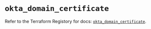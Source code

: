 # `okta_domain_certificate`

Refer to the Terraform Registory for docs: [`okta_domain_certificate`](https://registry.terraform.io/providers/okta/okta/3.46.0/docs/resources/domain_certificate).
